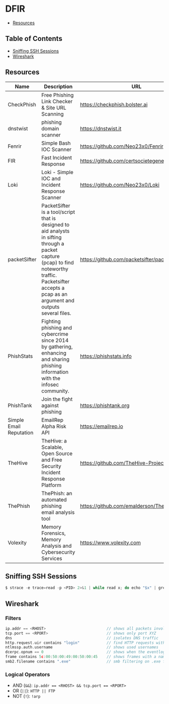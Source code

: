 # DFIR

- [Resources](#resources)

## Table of Contents

- [Sniffing SSH Sessions](#sniffing-ssh-sessions)
- [Wireshark](#wireshark)

## Resources

| Name | Description | URL |
| --- | --- | --- |
| CheckPhish | Free Phishing Link Checker & Site URL Scanning | https://checkphish.bolster.ai |
| dnstwist | phishing domain scanner | https://dnstwist.it |
| Fenrir | Simple Bash IOC Scanner | https://github.com/Neo23x0/Fenrir |
| FIR | Fast Incident Response | https://github.com/certsocietegenerale/FIR |
| Loki | Loki - Simple IOC and Incident Response Scanner | https://github.com/Neo23x0/Loki |
| packetSifter | PacketSifter is a tool/script that is designed to aid analysts in sifting through a packet capture (pcap) to find noteworthy traffic. Packetsifter accepts a pcap as an argument and outputs several files. | https://github.com/packetsifter/packetsifterTool |
| PhishStats | Fighting phishing and cybercrime since 2014 by gathering, enhancing and sharing phishing information with the infosec community. | https://phishstats.info |
| PhishTank | Join the fight against phishing | https://phishtank.org |
| Simple Email Reputation | EmailRep Alpha Risk API | https://emailrep.io |
| TheHive | TheHive: a Scalable, Open Source and Free Security Incident Response Platform | https://github.com/TheHive-Project/TheHive |
| ThePhish | ThePhish: an automated phishing email analysis tool | https://github.com/emalderson/ThePhish |
| Volexity | Memory Forensics, Memory Analysis and Cybersecurity Services | https://www.volexity.com |

## Sniffing SSH Sessions

```c
$ strace -e trace=read -p <PID> 2>&1 | while read x; do echo "$x" | grep '^read.*= [1-9]$' | cut -f2 -d\"; done
```

## Wireshark

### Filters

```c
ip.addr == <RHOST>                           // shows all packets involving the specific IP address
tcp.port == <RPORT>                          // shows only port XYZ
dns                                          // isolates DNS traffic
http.request.uir contains "login"            // find HTTP requests with "login" in the URL
ntlmssp.auth.username                        // shows used usernames
dcerpc.opnum == 0                            // shows when the eventlog got cleared
frame contains 5c:00:50:00:49:00:50:00:45    // shows frames with a named pipes
smb2.filename contains ".exe"                // smb filtering on .exe files
```

### Logical Operators

- AND (`&&`): `ip.addr == <RHOST> && tcp.port == <RPORT>`
- OR (`||`): `HTTP || FTP`
- NOT (`!`): `!arp`
